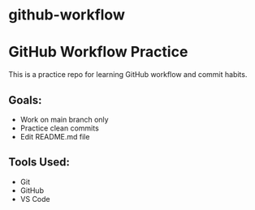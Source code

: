 # github-workflow
# GitHub Workflow Practice

This is a practice repo for learning GitHub workflow and commit habits.

## Goals:
- Work on main branch only
- Practice clean commits
- Edit README.md file

## Tools Used:
- Git
- GitHub
- VS Code
